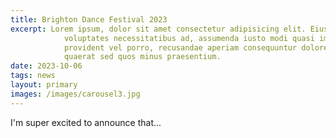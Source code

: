 ```yaml
---
title: Brighton Dance Festival 2023
excerpt: Lorem ipsum, dolor sit amet consectetur adipisicing elit. Eius
            voluptates necessitatibus ad, assumenda iusto modi quasi impedit
            provident vel porro, recusandae aperiam consequuntur dolore corporis
            quaerat sed quos minus praesentium.
date: 2023-10-06
tags: news
layout: primary
images: /images/carousel3.jpg
---
```


I'm super excited to announce that...
